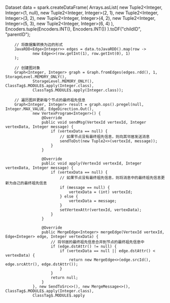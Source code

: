  Dataset<Row> data = spark.createDataFrame(
                Arrays.asList(
                        new Tuple2<Integer, Integer>(1, null),
                        new Tuple2<Integer, Integer>(2, 1),
                        new Tuple2<Integer, Integer>(3, 2),
                        new Tuple2<Integer, Integer>(4, 2),
                        new Tuple2<Integer, Integer>(5, 3),
                        new Tuple2<Integer, Integer>(6, 4)
                ),
                Encoders.tuple(Encoders.INT(), Encoders.INT())
        ).toDF("childID", "parentID");

        // 将数据集转换为边的形式
        JavaRDD<Edge<Integer>> edges = data.toJavaRDD().map(row ->
                new Edge<>(row.getInt(1), row.getInt(0), 1)
        );

        // 创建图对象
        Graph<Integer, Integer> graph = Graph.fromEdges(edges.rdd(), 1, StorageLevel.MEMORY_ONLY(),
                StorageLevel.MEMORY_ONLY(), ClassTag$.MODULE$.apply(Integer.class),
                ClassTag$.MODULE$.apply(Integer.class));

        // 遍历图并更新每个节点的最终祖先信息
        Graph<Integer, Integer> result = graph.ops().pregel(null, Integer.MAX_VALUE, EdgeDirection.Out(),
                new VertexProgram<Integer>() {
                    @Override
                    public void sendMsg(VertexId vertexId, Integer vertexData, Integer message) {
                        if (vertexData == null) {
                            // 如果节点没有最终祖先信息，则向其邻居发送消息
                            sendToDst(new Tuple2<>(vertexId, message));
                        }
                    }

                    @Override
                    public void apply(VertexId vertexId, Integer vertexData, Integer message) {
                        if (vertexData == null) {
                            // 如果节点没有最终祖先信息，则将消息中的最终祖先信息更新为自己的最终祖先信息
                            if (message == null) {
                                vertexData = (int) vertexId;
                            } else {
                                vertexData = message;
                            }
                            setVertexAttr(vertexId, vertexData);
                        }
                    }

                    @Override
                    public MergeEdge<Integer> mergeEdge(VertexId vertexId, Edge<Integer> edge, Integer vertexData) {
                        // 将邻居的最终祖先信息合并到节点的最终祖先信息中
                        if (edge.dstAttr() != null) {
                            if (vertexData == null || edge.dstAttr() < vertexData) {
                                return new MergeEdge<>(edge.srcId(), edge.srcAttr(), edge.dstAttr());
                            }
                        }
                        return null;
                    }
                }, new SendToSrc<>(), new MergeMessage<>(), ClassTag$.MODULE$.apply(Integer.class),
                ClassTag$.MODULE$.apply

